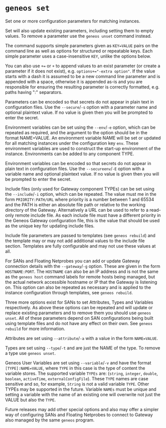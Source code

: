 # `geneos set`

Set one or more configuration parameters for matching instances.

Set will also update existing parameters, including setting them to empty values. To remove a parameter use the `geneos unset` command instead.

The command supports simple parameters given as `KEY=VALUE` pairs on the command line as well as options for structured or repeatable keys. Each simple parameter uses a case-insensitive `KEY`, unlike the options below.

You can also use `+=` or `+` to append values to an exist parameter (or create a parameter if it does not exist), e.g. `options+="-extra option"`. If the value starts with a dash it is assumed to be a new command line parameter and is appended with a space, otherwise it is appended as-is and you are responsible for ensuring the resulting parameter is correctly formatted, e.g. paths having ":" separators.

Parameters can be encoded so that secrets do not appear in plain text in configuration files. Use the `--secure`/`-s` option with a parameter name and optional plaintext value. If no value is given then you will be prompted to enter the secret.

Environment variables can be set using the `--env`/`-e` option, which can be repeated as required, and the argument to the option should be in the format NAME=VALUE. An environment variable NAME will be set or updated for all matching instances under the configuration key `env`. These environment variables are used to construct the start-up environment of the instance. Environments can be added to any component TYPE.

Environment variables can be encoded so that secrets do not appear in plain text in configuration files. Use the `--secureenv`/`-E` option with a variable name and optional plaintext value. If no value is given then you will be prompted to enter the secret.

Include files (only used for Gateway component TYPEs) can be set using the `--include`/`-i` option, which can be repeated. The value must me in the form `PRIORITY:PATH/URL` where priority is a number between 1 and 65534 and the PATH is either an absolute file path or relative to the working directory of the Gateway. Alternatively a URL can be used to refer to a read-only remote include file. As each include file must have a different priority in the Geneos Gateway configuration file, this is the value that should be used as the unique key for updating include files.

Include file parameters are passed to templates (see `geneos rebuild`) and the template may or may not add additional values to the include file section. Templates are fully configurable and may not use these values at all.

For SANs and Floating Netprobes you can add or update Gateway connection details with the `--gateway`/`-g` option. These are given in the form `HOSTNAME:PORT`. The `HOSTNAME` can also be an IP address and is not the same as the `geneos host` command labels for remote hosts being managed, but the actual network accessible hostname or IP that the Gateway is listening on. This option can also be repeated as necessary and is applied to the instance configuration through templates, see `geneos rebuild`.

Three more options exist for SANs to set Attributes, Types and Variables respectively. As above these options can be repeated and will update or replace existing parameters and to remove them you should use `geneos unset`. All of these parameters depend on SAN configurations being built using template files and do not have any effect on their own. See `geneos rebuild` for more information.

Attributes are set using `--attribute`/`-a` with a value in the form `NAME=VALUE`.

Types are set using `--type`/`-t` and are just the NAME of the type. To remove a type use `geneos unset`.

Geneos User Variables are set using `--variable`/`-v` and have the format `[TYPE]:NAME=VALUE`, where `TYPE` in this case is the type of content the variable stores. The supported variable `TYPEs` are: (`string`, `integer`, `double`, `boolean`, `activeTime`, `externalConfigFile`). These `TYPE` names are case sensitive and so, for example, `String` is not a valid variable `TYPE`. Other TYPEs may be supported in the future. Variable `NAMEs` must be unique and setting a variable with the name of an existing one will overwrite not just the VALUE but also the `TYPE`.

Future releases may add other special options and also may offer a simpler way of configuring SANs and Floating Netprobes to connect to Gateway also managed by the same `geneos` program.
